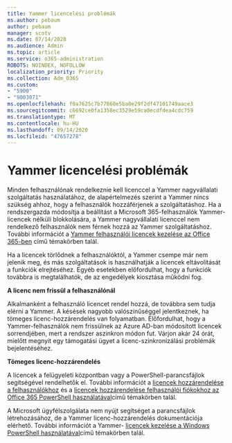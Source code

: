 ```yaml
---
title: Yammer licencelési problémák
ms.author: pebaum
author: pebaum
manager: scotv
ms.date: 07/14/2020
ms.audience: Admin
ms.topic: article
ms.service: o365-administration
ROBOTS: NOINDEX, NOFOLLOW
localization_priority: Priority
ms.collection: Adm_O365
ms.custom:
- "5900"
- "9003071"
ms.openlocfilehash: f0a7625c7b77860e5ba0e29f2df47101749aace3
ms.sourcegitcommit: c6692ce0fa1358ec3529e59ca0ecdfdea4cdc759
ms.translationtype: MT
ms.contentlocale: hu-HU
ms.lasthandoff: 09/14/2020
ms.locfileid: "47657278"
---
```

# <a name="yammer-licensing-issues"></a>Yammer licencelési problémák

Minden felhasználónak rendelkeznie kell licenccel a Yammer nagyvállalati szolgáltatás használatához, de alapértelmezés szerint a Yammer nincs szükség ahhoz, hogy a felhasználók hozzáférjenek a szolgáltatáshoz. Ha a rendszergazda módosítja a beállítást a Microsoft 365-felhasználók Yammer-licencek nélküli blokkolására, a Yammer nagyvállalati licenccel nem rendelkező felhasználók nem férnek hozzá az Yammer szolgáltatáshoz. További információt a [Yammer felhasználói licencek kezelése az Office 365-ben](https://docs.microsoft.com/yammer/manage-yammer-users/manage-yammer-licenses-in-office-365) című témakörben talál. 

Ha a licencek törlődnek a felhasználóktól, a Yammer csempe már nem jelenik meg, és más szolgáltatások is használhatják a licencek eltávolítását a funkciók elrejtéséhez. Egyéb esetekben előfordulhat, hogy a funkciók továbbra is megtalálhatók, de az engedélyek kiosztása működni fog.  

**A licenc nem frissül a felhasználónál**  

Alkalmanként a felhasználó licencet rendel hozzá, de továbbra sem tudja elérni a Yammer. A késések nagyobb valószínűséggel jelentkeznek, ha tömeges licenc-hozzárendelés van folyamatban. Előfordulhat, hogy a Yammer-felhasználók nem frissülnek az Azure AD-ban módosított licencek sorrendjében, mert a rendszer aszinkron módon fut. Várjon akár 24 órát, mielőtt megnyit egy támogatási ügyet a licenc-szinkronizálási problémák bejelentéséhez.  

**Tömeges licenc-hozzárendelés**  

A licencek a felügyeleti központban vagy a PowerShell-parancsfájlok segítségével rendelhetők el. További információt a [licencek hozzárendelése a felhasználókhoz](https://docs.microsoft.com/microsoft-365/admin/manage/assign-licenses-to-users) és a [licencek hozzárendelése felhasználói fiókokhoz az Office 365 PowerShell használatával](https://docs.microsoft.com/office365/enterprise/powershell/assign-licenses-to-user-accounts-with-office-365-powershell)című témakörben talál. 

A Microsoft ügyfélszolgálata nem nyújt segítséget a parancsfájlok létrehozásához, de a Yammer licenc-hozzárendelés dokumentációja elérhető. További információt a Yammer- [licencek kezelése a Windows PowerShell használatával](https://docs.microsoft.com/yammer/manage-yammer-users/manage-yammer-licenses-in-office-365#manage-yammer-licenses-by-using-windows-powershell)című témakörben talál.